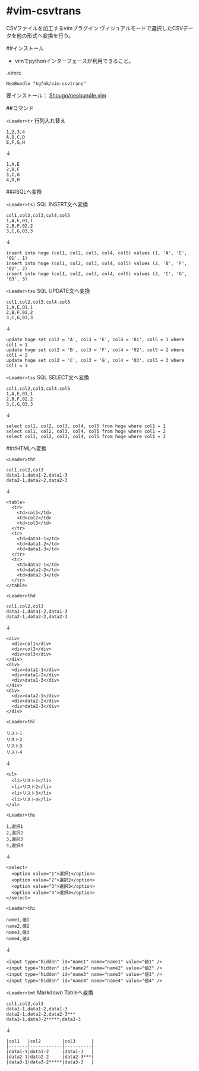 #vim-csvtrans
=======

CSVファイルを加工するvimプラグイン
ヴィジュアルモードで選択したCSVデータを他の形式へ変換を行う。

##インストール

* vimでpythonインターフェースが利用できること。

.vimrc
```
NeoBundle "kgfnk/vim-csvtrans"
```

要インストール： [Shougo/neobundle.vim](https://github.com/Shougo/neobundle.vim)

##コマンド

`<Leader>tr` 行列入れ替え

```
1,2,3,4
A,B,C,D
E,F,G,H
```

↓

```
1,A,E
2,B,F
3,C,G
4,D,H
```

###SQLへ変換

`<Leader>tsi` SQL INSERT文へ変換

```
col1,col2,col3,col4,col5
1,A,E,01,1
2,B,F,02,2
3,C,G,03,3
```
↓

```
insert into hoge (col1, col2, col3, col4, col5) values (1, 'A', 'E', '01', 1)
insert into hoge (col1, col2, col3, col4, col5) values (2, 'B', 'F', '02', 2)
insert into hoge (col1, col2, col3, col4, col5) values (3, 'C', 'G', '03', 3)
```

`<Leader>tsu` SQL UPDATE文へ変換

```
col1,col2,col3,col4,col5
1,A,E,01,1
2,B,F,02,2
3,C,G,03,3
```
↓

```
update hoge set col2 = 'A', col3 = 'E', col4 = '01', col5 = 1 where col1 = 1
update hoge set col2 = 'B', col3 = 'F', col4 = '02', col5 = 2 where col1 = 2
update hoge set col2 = 'C', col3 = 'G', col4 = '03', col5 = 3 where col1 = 3
```

`<Leader>tss` SQL SELECT文へ変換

```
col1,col2,col3,col4,col5
1,A,E,01,1
2,B,F,02,2
3,C,G,03,3
```
↓

```
select col1, col2, col3, col4, col5 from hoge where col1 = 1
select col1, col2, col3, col4, col5 from hoge where col1 = 2
select col1, col2, col3, col4, col5 from hoge where col1 = 3
```

###HTMLへ変換

`<Leader>tht`

```
col1,col2,col3
data1-1,data1-2,data1-3
data2-1,data2-2,data2-3
```

↓

```
<table>
  <tr>
    <td>col1</td>
    <td>col2</td>
    <td>col3</td>
  </tr>
  <tr>
    <td>data1-1</td>
    <td>data1-2</td>
    <td>data1-3</td>
  </tr>
  <tr>
    <td>data2-1</td>
    <td>data2-2</td>
    <td>data2-3</td>
  </tr>
</table>
```


`<Leader>thd`

```
col1,col2,col3
data1-1,data1-2,data1-3
data2-1,data2-2,data2-3
```

↓

```
<div>
  <div>col1</div>
  <div>col2</div>
  <div>col3</div>
</div>
<div>
  <div>data1-1</div>
  <div>data1-2</div>
  <div>data1-3</div>
</div>
<div>
  <div>data2-1</div>
  <div>data2-2</div>
  <div>data2-3</div>
</div>
```

`<Leader>thl`

```
リスト1
リスト2
リスト3
リスト4
```

↓

```
<ul>
  <li>リスト1</li>
  <li>リスト2</li>
  <li>リスト3</li>
  <li>リスト4</li>
</ul>
```

`<Leader>ths`

```
1,選択1
2,選択2
3,選択3
4,選択4
```

↓

```
<select>
  <option value="1">選択1</option>
  <option value="2">選択2</option>
  <option value="3">選択3</option>
  <option value="4">選択4</option>
</select>
```

`<Leader>thi`

```
name1,値1
name2,値2
name3,値3
name4,値4
```

↓

```
<input type="hidden" id="name1" name="name1" value="値1" />
<input type="hidden" id="name2" name="name2" value="値2" />
<input type="hidden" id="name3" name="name3" value="値3" />
<input type="hidden" id="name4" name="name4" value="値4" />
```

`<Leader>tmt` Markdown Tableへ変換

```
col1,col2,col3
data1-1,data1-2,data1-3
data2-1,data2-2,data2-3***
data3-1,data3-2*****,data3-3
```

↓

```
|col1   |col2        |col3      |
|-------|------------|----------|
|data1-1|data1-2     |data1-3   |
|data2-1|data2-2     |data2-3***|
|data3-1|data3-2*****|data3-3   |
```
